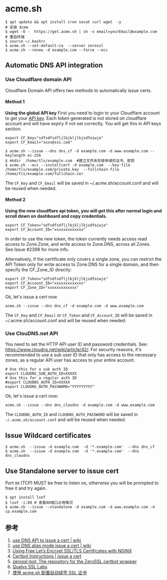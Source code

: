 # acme.sh

```
$ apt update && apt install cron socat curl wget  -y
# 安装 Acme
$ wget -O -  https://get.acme.sh | sh -s email=yourEmail@wxample.com
# 重启终端
$ source ~/.bashrc
$ acme.sh --set-default-ca  --server zerossl
$ acme.sh --renew -d example.com --force --ecc
```

## Automatic DNS API integration

### Use Cloudflare domain API
Cloudflare Domain API offers two methods to automatically issue certs.


#### Method 1
**Using the global API key**
First you need to login to your Cloudflare account to get your [API key](https://dash.cloudflare.com/profile). Each token generated is not stored on cloudflare account and will have expiry if not set correctly. You will get this in API keys section.
```
export CF_Key="sdfsdfsdfljlbjkljlkjsdfoiwje"
export CF_Email="xxxx@sss.com"
```
```
$ acme.sh --issue --dns dns_cf -d example.com -d www.example.com --keylength ec-256
$ mkdir  /home/tls/example.com  #建立文件夹存放申请的证书、密钥
$ acme.sh --ecc --installcert -d example.com  --key-file /home/tls/example.com/private.key  --fullchain-file /home/tls/example.com/fullchain.cer
```
The `CF_Key` and `CF_Email` will be saved in ~/.acme.sh/account.conf and will be reused when needed.


#### Method 2
**Using the new cloudflare api token, you will get this after normal login and  scroll down on dashboard and copy credentials.**
```
export CF_Token="sdfsdfsdfljlbjkljlkjsdfoiwje"
export CF_Account_ID="xxxxxxxxxxxxx"
```

In order to use the new token, the token currently needs access read 
access to Zone.Zone, and write access to Zone.DNS, across all Zones.  
See Issue #2398 for more info.


Alternatively, if the certificate only covers a single zone, you can 
restrict the API Token only for write access to Zone.DNS for a single 
domain, and then specify the CF_Zone_ID directly:

```
export CF_Token="sdfsdfsdfljlbjkljlkjsdfoiwje"
export CF_Account_ID="xxxxxxxxxxxxx"
export CF_Zone_ID="xxxxxxxxxxxxx"
```
Ok, let's issue a cert now
```
acme.sh --issue --dns dns_cf -d example.com -d www.example.com
```
The `CF_Key` and `CF_Email` or `CF_Token` and `CF_Account_ID` will be saved in ~/.acme.sh/account.conf and will be reused when needed.


### Use ClouDNS.net API

You need to set the HTTP API user ID and password credentials. See: https://www.cloudns.net/wiki/article/42/. For security reasons, it's recommended to use a sub user ID that only has access to the necessary zones, as a regular API user has access to your entire account.
```
# Use this for a sub auth ID
export CLOUDNS_SUB_AUTH_ID=XXXXX
# Use this for a regular auth ID
#export CLOUDNS_AUTH_ID=XXXXX
export CLOUDNS_AUTH_PASSWORD="YYYYYYYYY"
```
Ok, let's issue a cert now:
```
acme.sh --issue --dns dns_cloudns -d example.com -d www.example.com
```
The `CLOUDNS_AUTH_ID` and `CLOUDNS_AUTH_PASSWORD` will be saved in `~/.acme.sh/account.conf` and will be reused when needed.


## Issue Wildcard certificates
```
$ acme.sh  --issue -d example.com  -d '*.example.com'  --dns dns_cf
$ acme.sh  --issue -d example.com  -d '*.example.com'  --dns dns_cloudns
```

## Use Standalone server to issue cert
Port `80` (TCP) MUST be free to listen on, otherwise you will be prompted to free it and try again.
```
$ apt install lsof
$ lsof -i:80 # 查看80端口占用情况
$ acme.sh --issue --standalone -d example.com -d www.example.com -d cp.example.com
```

## 参考
1. [use DNS API to issue a cert | wiki](https://github.com/acmesh-official/acme.sh/wiki/dnsapi)
2. [use DNS alias mode issue a cert | wiki](https://github.com/acmesh-official/acme.sh/wiki/DNS-alias-mode)
3. [Using Free Let’s Encrypt SSL/TLS Certificates with NGINX ](https://www.nginx.com/blog/using-free-ssltls-certificates-from-lets-encrypt-with-nginx/)
4. [Certbot Instructions  | issue a cert](https://certbot.eff.org/instructions)
5. [zerossl-bot: The repository for the ZeroSSL certbot wrapper ](https://github.com/zerossl/zerossl-bot)
6. [Qualys SSL Labs](https://www.ssllabs.com/)
7. [使用 acme.sh 配置自动续签 SSL 证书](https://u.sb/acme-sh-ssl/)
